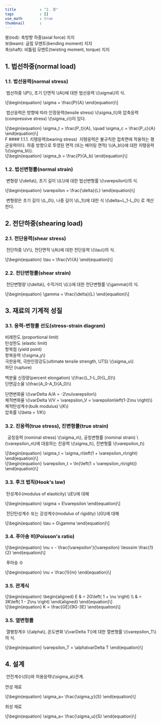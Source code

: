 ```yaml
---
title           : "2. 봉"
tags            : []
use_math        : true
thumbnail       : 
---
```

봉(rod): 축방향 하중(axial force) 지지  
보(beam): 굽힘 모멘트(bending moment) 지지  
축(shaft): 비틀림 모멘트(twisting moment, torque) 지지

## 1. 법선하중(normal load)
### 1.1. 법선응력(normal stress)
&nbsp;법선하중 \\(P\\), 초기 단면적 \\(A\\)에 대한 법선응력 \\(\sigma\\)의 식.
<div class="c-scr">\[\begin{equation}
\sigma = \frac{P}{A}
\end{equation}\]</div>

&nbsp;법선응력은 방향에 따라 인장응력(tensile stress) \\(\sigma_t\\)와 압축응력(compressive stress) \\(\sigma_c\\)이 있다.
<div class="c-scr">\[\begin{equation}
\sigma_t = \frac{P_t}{A}, \quad \sigma_c = \frac{P_c}{A}
\end{equation}\]</div>
F
#### 1.1.1. 지탱응력(bearing stress)
&nbsp;지탱응력은 불규칙한 접촉면에 작용하는 평균응력이다. 하중 방향으로 투영된 면적 (또는 베어링 면적) \\(A_b\\)에 대한 지탱응력 \\(\sigma_b\\).
<div class="c-scr">\[\begin{equation}
\sigma_b = \frac{P}{A_b}
\end{equation}\]</div>

### 1.2. 법선변형률(normal strain)
&nbsp;변형량 \\(\delta\\), 초기 길이 \\(L\\)에 대한 법선변형률 \\(\varepsilon\\)의 식.
<div class="c-scr">\[\begin{equation}
\varepsilon = \frac{\delta}{L}
\end{equation}\]</div>

&nbsp;변형량은 초기 길이 \\(L_0\\), 나중 길이 \\(L_1\\)에 대한 식 \\(\delta=L_1-L_0\\) 로 계산한다.

## 2. 전단하중(shearing load)
### 2.1. 전단응력(shear stress)
&nbsp;전단하중 \\(V\\), 전단면적 \\(A\\)에 대한 전단응력 \\(\tau\\)의 식.
<div class="c-scr">\[\begin{equation}
\tau = \frac{V}{A}
\end{equation}\]</div>

### 2.2. 전단변형률(shear strain)
&nbsp;전단변형량 \\(\delta\\), 수직거리 \\(L\\)에 대한 전단변형률 \\(\gamma\\)의 식.
<div class="c-scr">\[\begin{equation}
\gamma = \frac{\delta}{L}
\end{equation}\]</div>

## 3. 재료의 기계적 성질
### 3.1. 응력-변형률 선도(stress-strain diagram)
비례한도 (proportional limit)  
탄성한도 (elastic limit)  
항복점 (yield point)  
항복응력 \\(\sigma_y\\)  
극한응력, 극한인장강도(ultimate tensile strength, UTS) \\(\sigma_u\\)  
파단 (rupture)

백분율 신장량(percent elongation) \\(\frac{L_1-L_0}{L_0}\\)  
단면감소율 \\(\frac{A_0-A_1}{A_0}\\)
  
단면변화율 \\(\varDelta A/A = -2\nu\varepsilon\\)  
체적변화율 \\(\varDelta V/V = \varepsilon_V = \varepsilon\left(1-2\nu \right)\\)  
체적탄성계수(bulk modulus) \\(K\\)  
압축률 \\(\beta = 1/K\\)

### 3.2. 진응력(true stress), 진변형률(true strain)
&nbsp; 공칭응력 (nominal stress) \\(\sigma_n\\), 공칭변형률 (nominal strain) \\(\varepsilon_n\\)에 대응하는 진응력 \\(\sigma_t\\), 진변형률 \\(\varepsilon_t\\)
<div class="c-scr">\[\begin{equation}
\sigma_t = \sigma_n\left(1 + \varepsilon_n\right)
\end{equation}\]</div>

<div class="c-scr">\[\begin{equation}
\varepsilon_t = \ln{\left(1 + \varepsilon_n\right)}
\end{equation}\]</div>

### 3.3. 후크 법칙(Hook\'s law)

&nbsp;탄성계수(modulus of elasticity) \\(E\\)에 대해
<div class="c-scr">\[\begin{equation}
\sigma = E\varepsilon
\end{equation}\]</div>

&nbsp;전단탄성계수 또는 강성계수(modulus of rigidity) \\(G\\)에 대해
<div class="c-scr">\[\begin{equation}
\tau = G\gamma
\end{equation}\]</div>

### 3.4. 푸아송 비(Poisson\'s ratio)

<div class="c-scr">\[\begin{equation}
\nu = - \frac{\varepsilon'}{\varepsilon} \lesssim \frac{1}{2}
\end{equation}\]</div>

&nbsp;푸아송 수
<div class="c-scr">\[\begin{equation}
\nu = \frac{1}{m}
\end{equation}\]</div>

### 3.5. 관계식

<div class="c-scr">\[\begin{equation}
\begin{aligned}
E & = 2G\left( 1 + \nu \right) \\
  & = 3K\left( 1 - 2\nu \right)
\end{aligned}
\end{equation}\]
</div>

<div class="c-scr">\[\begin{equation}
K = \frac{GE}{9G-3E}
\end{equation}\]</div>

### 3.5. 열변형률
&nbsp;열팽창계수 \\(\alpha\\), 온도변화 \\(\varDelta T\\)에 대한 열변형률 \\(\varepsilon_T\\)의 식.

<div class="c-scr">\[\begin{equation}
\varepsilon_T = \alpha\varDelta T
\end{equation}\]</div>

## 4. 설계
&nbsp;안전계수\\(S\\)와 허용응력\\(\sigma_a\\)관계.

연성 재료
<div class="c-scr">\[\begin{equation}
\sigma_a= \frac{\sigma_y}{S}
\end{equation}\]</div>

취성 재료
<div class="c-scr">\[\begin{equation}
\sigma_a= \frac{\sigma_u}{S}
\end{equation}\]</div>